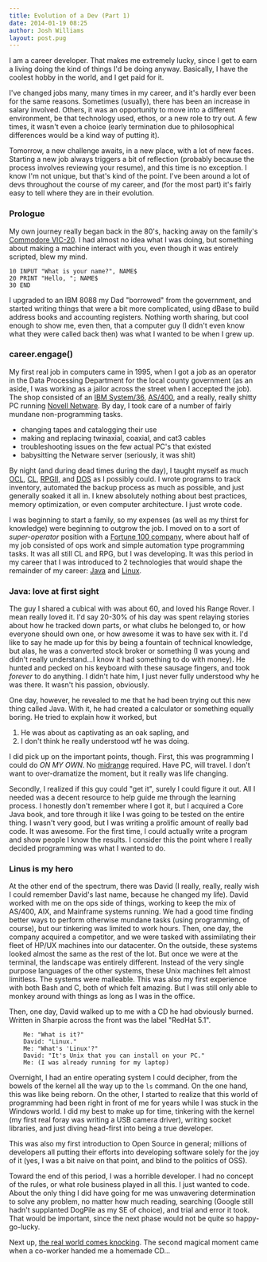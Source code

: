 ```yaml
---
title: Evolution of a Dev (Part 1)
date: 2014-01-19 08:25
author: Josh Williams
layout: post.pug
---
```

I am a career developer.  That makes me extremely lucky, since I get to earn
a living doing the kind of things I'd be doing anyway.   Basically, I have
the coolest hobby in the world, and I get paid for it.

I've changed jobs many, many times in my career, and it's hardly ever been for
the same reasons.  Sometimes (usually), there has been an increase in salary
involved.  Others, it was an opportunity to move into a different environment,
be that technology used, ethos, or a new role to try out.  A few times, it
wasn't even a choice (early termination due to philosophical differences would
be a kind way of putting it).

Tomorrow, a new challenge awaits, in a new place, with a lot of new faces.
Starting a new job always triggers a bit of reflection (probably because
the process involves reviewing your resume), and this time is no exception.
I know I'm not unique, but that's kind of the point.  I've been around a lot
of devs throughout the course of my career, and (for the most part) it's fairly
easy to tell where they are in their evolution.

<!--more-->

### Prologue
My own journey really began back in the 80's, hacking away on the family's
[Commodore VIC-20](http://en.wikipedia.org/wiki/Commodore_VIC-20).  I had almost
no idea what I was doing, but something about making a machine interact with
you, even though it was entirely scripted, blew my mind.

```basic
10 INPUT "What is your name?", NAME$
20 PRINT "Hello, "; NAME$
30 END
```

I upgraded to an IBM 8088 my Dad "borrowed" from the government, and started
writing things that were a bit more complicated, using dBase to build address
books and accounting registers.  Nothing worth sharing, but cool enough to
show me, even then, that a computer guy (I didn't even know what they were
called back then) was what I wanted to be when I grew up.

### career.engage()
My first real job in computers came in 1995, when I got a job as an operator
in the Data Processing Department for the local county government (as an aside,
I was working as a jailor across the street when I accepted the job).  The
shop consisted of an [IBM System/36](http://en.wikipedia.org/wiki/IBM_System/36),
[AS/400](http://en.wikipedia.org/wiki/IBM_System_i), and a really, really
shitty PC running [Novell Netware](http://en.wikipedia.org/wiki/NetWare).  By day,
I took care of a number of fairly mundane non-programming tasks.

* changing tapes and catalogging their use
* making and replacing twinaxial, coaxial, and cat3 cables
* troubleshooting issues on the few actual PC's that existed
* babysitting the Netware server (seriously, it was shit)

By night (and during dead times during the day), I taught myself as much
[OCL](http://en.wikipedia.org/wiki/Operational_Control_Language),
[CL](http://en.wikipedia.org/wiki/IBM_i_Control_Language),
[RPGII](http://en.wikipedia.org/wiki/IBM_RPG_II),
and [DOS](http://en.wikipedia.org/wiki/Batch_file) as I possibly could.  I
wrote programs to track inventory, automated the backup process as much as
possible, and just generally soaked it all in.  I knew absolutely nothing
about best practices, memory optimization, or even computer architecture.
I just wrote code.

I was beginning to start a family, so my expenses (as well as my thirst for
knowledge) were beginning to outgrow the job.  I moved on to a sort of _super-operator_
position with a [Fortune 100 company](https://www.internationalpaper.com/), where
about half of my job consisted of ops work and simple automation type
programming tasks.  It was all still CL and RPG, but I was developing.  It was
this period in my career that I was introduced to 2 technologies that would
shape the remainder of my career: [Java](http://www.java.com/en/) and
[Linux](https://www.kernel.org/).

### Java: love at first sight
The guy I shared a cubical with was about 60, and loved his Range Rover.  I mean
really loved it.  I'd say 20-30% of his day was spent relaying stories about
how he tracked down parts, or what clubs he belonged to, or how everyone should
own one, or how awesome it was to have sex with it.  I'd like to say he made up
for this by being a fountain of technical knowledge, but alas, he was a
converted stock broker or something (I was young and didn't really understand...I
know it had something to do with money).  He hunted and pecked on his keyboard
with these sausage fingers, and took *forever* to do anything.  I didn't hate him,
I just never fully understood why he was there.  It wasn't his passion, obviously.

One day, however, he revealed to me that he had been trying out this new thing called
Java.  With it, he had created a calculator or something equally boring.  He
tried to explain how it worked, but
1. He was about as captivating as an oak sapling, and
2. I don't think he really understood wtf he was doing.

I did pick up on the important points, though.  First, this was programming I
could do *ON MY OWN*.  No [midrange](http://en.wikipedia.org/wiki/Midrange_computer)
required.  Have PC, will travel.  I don't want to over-dramatize the moment, but
it really was life changing.

Secondly, I realized if this guy could "get it", surely I could figure it out.
All I needed was a decent resource to help guide me through the learning
process.  I honestly don't remember where I got it, but I acquired a Core Java
book, and tore through it like I was going to be tested on the entire thing.
I wasn't very good, but I was writing a prolific amount of really bad code.
It was awesome.  For the first time, I could actually write a program and show
people I know the results.  I consider this the point where I really decided
programming was what I wanted to do.

### Linus is my hero
At the other end of the spectrum, there was David (I really, really, really
wish I could remember David's last name, because he changed my life).  David
worked with me on the ops side of things, working to keep the mix of AS/400,
AIX, and Mainframe systems running.  We had a good time finding better ways
to perform otherwise mundane tasks (using programming, of course), but our
tinkering was limited to work hours.  Then, one day, the company acquired a
competitor, and we were tasked with assimilating their fleet of HP/UX machines
into our datacenter.  On the outside, these systems looked almost the same
as the rest of the lot.  But once we were at the terminal, the landscape
was entirely different.  Instead of the very single purpose languages of
the other systems, these Unix machines felt almost limitless.  The systems
were malleable.  This was also my first experience with both Bash and C, both
of which felt amazing.  But I was still only able to monkey around with things
as long as I was in the office.

Then, one day, David walked up to me with a CD he had obviously burned.  Written
in Sharpie across the front was the label "RedHat 5.1".

        Me: "What is it?"
        David: "Linux."
        Me: "What's 'Linux'?"
        David: "It's Unix that you can install on your PC."
        Me: (I was already running for my laptop)

Overnight, I had an entire operating system I could decipher, from the bowels of
the kernel all the way up to the `ls` command.  On the one hand, this was
like being reborn.  On the other, I started to realize that this world of
programming had been right in front of me for years while I was stuck in the
Windows world.  I did my best to make up for time, tinkering with the
kernel (my first real foray was writing a USB camera driver), writing socket
libraries, and just diving head-first into being a true developer.

This was also my first introduction to Open Source in general; millions of
developers all putting their efforts into developing software solely for the
joy of it (yes, I was a bit naive on that point, and blind to the politics of OSS).

Toward the end of this period, I was a horrible developer.  I had no concept of the
rules, or what role business played in all this.  I just wanted to code.  About the
only thing I did have going for me was unwavering determination to solve any
problem, no matter how much reading, searching (Google still hadn't supplanted
DogPile as my SE of choice), and trial and error it took.  That would be important,
since the next phase would not be quite so happy-go-lucky.

Next up, [the real world comes knocking](/blog/2014/01/evolution-of-a-dev-part-2/).
The second magical moment came when a co-worker handed me a homemade CD...


